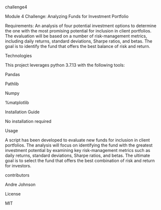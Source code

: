 challenge4

Module 4 Challenge: Analyzing Funds for Investment Portfolio

Requirements: An analysis of four potential investment options to determine the one with the most promising potential for inclusion in client portfolios. The evaluation will be based on a number of risk-management metrics, including daily returns, standard deviations, Sharpe ratios, and betas. The goal is to identify the fund that offers the best balance of risk and return.


Technologies

This project leverages python 3.7.13 with the following tools:

Pandas

Pathlib

Numpy

%matplotlib

Installation Guide

No installation required

Usage

A script has been developed to evaluate new funds for inclusion in client portfolios. The analysis will focus on identifying the fund with the greatest investment potential by examining key risk-management metrics such as daily returns, standard deviations, Sharpe ratios, and betas. The ultimate goal is to select the fund that offers the best combination of risk and return for investors.

contributors

Andre Johnson

License

MIT
